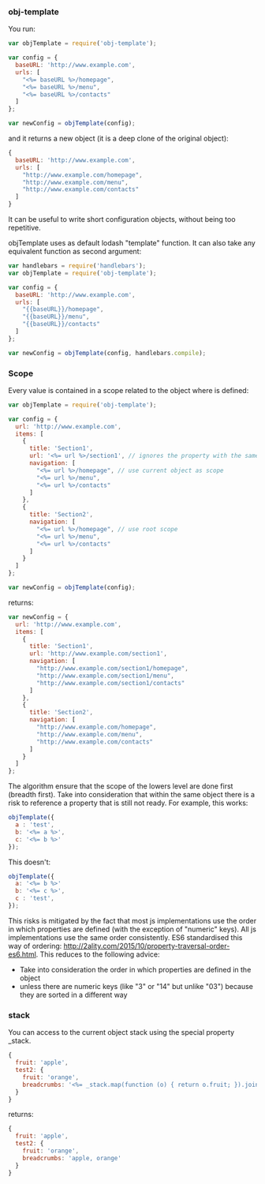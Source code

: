 ### obj-template

You run:
```js
var objTemplate = require('obj-template');

var config = {
  baseURL: 'http://www.example.com',
  urls: [
    "<%= baseURL %>/homepage",
    "<%= baseURL %>/menu",
    "<%= baseURL %>/contacts"
  ]
};

var newConfig = objTemplate(config);
```
and it returns a new object (it is a deep clone of the original object):

```js
{
  baseURL: 'http://www.example.com',
  urls: [
    "http://www.example.com/homepage",
    "http://www.example.com/menu",
    "http://www.example.com/contacts"
  ]
}
```
It can be useful to write short configuration objects, without being too repetitive.

objTemplate uses as default lodash "template" function. It can also take any equivalent function as second argument:

```js
var handlebars = require('handlebars');
var objTemplate = require('obj-template');

var config = {
  baseURL: 'http://www.example.com',
  urls: [
    "{{baseURL}}/homepage",
    "{{baseURL}}/menu",
    "{{baseURL}}/contacts"
  ]
};

var newConfig = objTemplate(config, handlebars.compile);
```

### Scope
Every value is contained in a scope related to the object where is defined:
```js
var objTemplate = require('obj-template');

var config = {
  url: 'http://www.example.com',
  items: [
    {
      title: 'Section1',
      url: '<%= url %>/section1', // ignores the property with the same name of the current object
      navigation: [
        "<%= url %>/homepage", // use current object as scope
        "<%= url %>/menu",
        "<%= url %>/contacts"
      ]
    },
    {
      title: 'Section2',
      navigation: [
        "<%= url %>/homepage", // use root scope
        "<%= url %>/menu",
        "<%= url %>/contacts"
      ]
    }
  ]
};

var newConfig = objTemplate(config);
```
returns:
```js
var newConfig = {
  url: 'http://www.example.com',
  items: [
    {
      title: 'Section1',
      url: 'http://www.example.com/section1',
      navigation: [
        "http://www.example.com/section1/homepage",
        "http://www.example.com/section1/menu",
        "http://www.example.com/section1/contacts"
      ]
    },
    {
      title: 'Section2',
      navigation: [
        "http://www.example.com/homepage",
        "http://www.example.com/menu",
        "http://www.example.com/contacts"
      ]
    }
  ]
};
```
The algorithm ensure that the scope of the lowers level are done first (breadth first).
Take into consideration that within the same object there is a risk to reference a property that is still not ready. For example, this works:
```js
objTemplate({
  a : 'test',
  b: '<%= a %>',
  c: '<%= b %>'
});
```
This doesn't:
```js
objTemplate({
  a: '<%= b %>'
  b: '<%= c %>',
  c : 'test',
});
```
This risks is mitigated by the fact that most js implementations use the order in which properties are defined (with the exception of "numeric" keys). All js implementations use the same order consistently. ES6 standardised this way of ordering: http://2ality.com/2015/10/property-traversal-order-es6.html.
This reduces to the following advice:
* Take into consideration the order in which properties are defined in the object
* unless there are numeric keys (like "3" or "14" but unlike "03") because they are sorted in a different way

### stack
You can access to the current object stack using the special property _stack.
```js
{
  fruit: 'apple',
  test2: {
    fruit: 'orange',
    breadcrumbs: '<%= _stack.map(function (o) { return o.fruit; }).join(", ") %>'
  }
}
```
returns:
```js
{
  fruit: 'apple',
  test2: {
    fruit: 'orange',
    breadcrumbs: 'apple, orange'
  }
}
```
